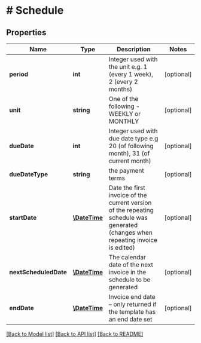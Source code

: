 # # Schedule

## Properties

Name | Type | Description | Notes
------------ | ------------- | ------------- | -------------
**period** | **int** | Integer used with the unit e.g. 1 (every 1 week), 2 (every 2 months) | [optional] 
**unit** | **string** | One of the following - WEEKLY or MONTHLY | [optional] 
**dueDate** | **int** | Integer used with due date type e.g 20 (of following month), 31 (of current month) | [optional] 
**dueDateType** | **string** | the payment terms | [optional] 
**startDate** | [**\DateTime**](\DateTime.md) | Date the first invoice of the current version of the repeating schedule was generated (changes when repeating invoice is edited) | [optional] 
**nextScheduledDate** | [**\DateTime**](\DateTime.md) | The calendar date of the next invoice in the schedule to be generated | [optional] 
**endDate** | [**\DateTime**](\DateTime.md) | Invoice end date – only returned if the template has an end date set | [optional] 

[[Back to Model list]](../../README.md#documentation-for-models) [[Back to API list]](../../README.md#documentation-for-api-endpoints) [[Back to README]](../../README.md)



